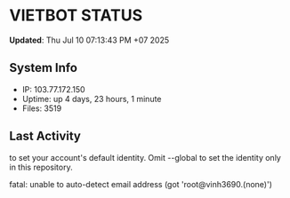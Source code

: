 # VIETBOT STATUS
**Updated**: Thu Jul 10 07:13:43 PM +07 2025

## System Info
- IP: 103.77.172.150
- Uptime: up 4 days, 23 hours, 1 minute
- Files: 3519

## Last Activity

to set your account's default identity.
Omit --global to set the identity only in this repository.

fatal: unable to auto-detect email address (got 'root@vinh3690.(none)')
